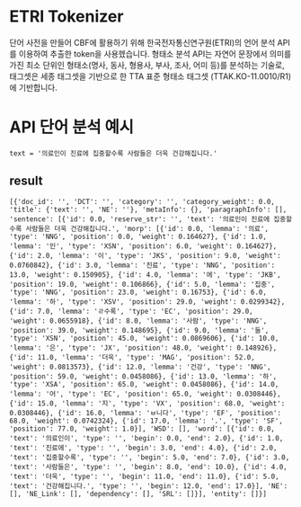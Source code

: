 # ETRI Tokenizer

단어 사전을 만들어 CBF에 활용하기 위해 한국전자통신연구원(ETRI)의 언어 분석 API를 이용하여 추출한 token을 사용헸습니다.
형태소 분석 API는 자연어 문장에서 의미를 가진 최소 단위인 형태소(명사, 동사, 형용사, 부사, 조사, 어미 등)를 분석하는 기술로, 태그셋은 세종 태그셋을 기반으로 한 TTA 표준 형태소 태그셋 (TTAK.KO-11.0010/R1)에 기반합니다.

# API 단어 분석 예시
    text = '의료인이 진료에 집중할수록 사람들은 더욱 건강해집니다.'
## result
    [{'doc_id': '', 'DCT': '', 'category': '', 'category_weight': 0.0, 'title': {'text': '', 'NE': ''}, 'metaInfo': {}, 'paragraphInfo': [], 'sentence': [{'id': 0.0, 'reserve_str': '', 'text': '의료인이 진료에 집중할수록 사람들은 더욱 건강해집니다.', 'morp': [{'id': 0.0, 'lemma': '의료', 'type': 'NNG', 'position': 0.0, 'weight': 0.164627}, {'id': 1.0, 'lemma': '인', 'type': 'XSN', 'position': 6.0, 'weight': 0.164627}, {'id': 2.0, 'lemma': '이', 'type': 'JKS', 'position': 9.0, 'weight': 0.0760842}, {'id': 3.0, 'lemma': '진료', 'type': 'NNG', 'position': 13.0, 'weight': 0.150905}, {'id': 4.0, 'lemma': '에', 'type': 'JKB', 'position': 19.0, 'weight': 0.106866}, {'id': 5.0, 'lemma': '집중', 'type': 'NNG', 'position': 23.0, 'weight': 0.16753}, {'id': 6.0, 'lemma': '하', 'type': 'XSV', 'position': 29.0, 'weight': 0.0299342}, {'id': 7.0, 'lemma': 'ㄹ수록', 'type': 'EC', 'position': 29.0, 'weight': 0.0655918}, {'id': 8.0, 'lemma': '사람', 'type': 'NNG', 'position': 39.0, 'weight': 0.148695}, {'id': 9.0, 'lemma': '들', 'type': 'XSN', 'position': 45.0, 'weight': 0.0869606}, {'id': 10.0, 'lemma': '은', 'type': 'JX', 'position': 48.0, 'weight': 0.148926}, {'id': 11.0, 'lemma': '더욱', 'type': 'MAG', 'position': 52.0, 'weight': 0.0813573}, {'id': 12.0, 'lemma': '건강', 'type': 'NNG', 'position': 59.0, 'weight': 0.0458086}, {'id': 13.0, 'lemma': '하', 'type': 'XSA', 'position': 65.0, 'weight': 0.0458086}, {'id': 14.0, 'lemma': '어', 'type': 'EC', 'position': 65.0, 'weight': 0.0308446}, {'id': 15.0, 'lemma': '지', 'type': 'VX', 'position': 68.0, 'weight': 0.0308446}, {'id': 16.0, 'lemma': 'ㅂ니다', 'type': 'EF', 'position': 68.0, 'weight': 0.0742324}, {'id': 17.0, 'lemma': '.', 'type': 'SF', 'position': 77.0, 'weight': 1.0}], 'WSD': [], 'word': [{'id': 0.0, 'text': '의료인이', 'type': '', 'begin': 0.0, 'end': 2.0}, {'id': 1.0, 'text': '진료에', 'type': '', 'begin': 3.0, 'end': 4.0}, {'id': 2.0, 'text': '집중할수록', 'type': '', 'begin': 5.0, 'end': 7.0}, {'id': 3.0, 'text': '사람들은', 'type': '', 'begin': 8.0, 'end': 10.0}, {'id': 4.0, 'text': '더욱', 'type': '', 'begin': 11.0, 'end': 11.0}, {'id': 5.0, 'text': '건강해집니다.', 'type': '', 'begin': 12.0, 'end': 17.0}], 'NE': [], 'NE_Link': [], 'dependency': [], 'SRL': []}], 'entity': []}]